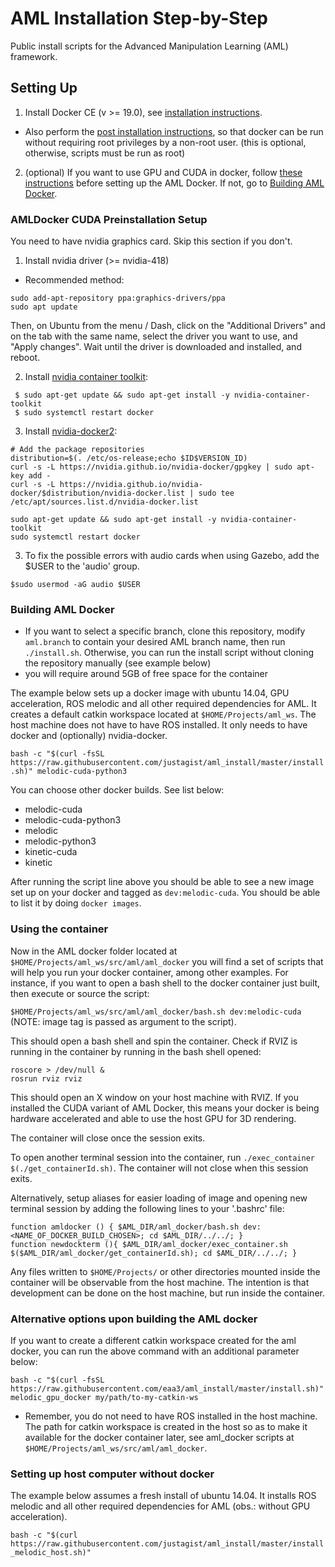 # AML Installation Step-by-Step
Public install scripts for the Advanced Manipulation Learning (AML) framework.

## Setting Up 

1. Install Docker CE (v >= 19.0), see [installation instructions](https://docs.docker.com/engine/installation/).

  * Also perform the [post installation instructions](https://docs.docker.com/engine/installation/linux/linux-postinstall/), so that docker can be run without requiring root privileges by a non-root user. (this is optional, otherwise, scripts must be run as root)

2. (optional) If you want to use GPU and CUDA in docker, follow [these instructions](#amldocker-cuda-preinstallation-setup) before setting up the AML Docker. If not, go to [Building AML Docker](#building-aml-docker).

### AMLDocker CUDA Preinstallation Setup

You need to have nvidia graphics card. Skip this section if you don't.

1) Install nvidia driver (>= nvidia-418)

  * Recommended method:

  ```
  sudo add-apt-repository ppa:graphics-drivers/ppa
  sudo apt update
  
  ```

  Then, on Ubuntu from the menu / Dash, click on the "Additional Drivers" and on the tab with the same name, select the driver you want to use, and "Apply changes". Wait until the driver is downloaded and installed, and reboot.



2) Install [nvidia container toolkit](https://github.com/NVIDIA/nvidia-docker):

```
 $ sudo apt-get update && sudo apt-get install -y nvidia-container-toolkit
 $ sudo systemctl restart docker
 ```

3) Install [nvidia-docker2](https://github.com/nvidia/nvidia-docker/wiki/Installation-(version-2.0)):

 ```
# Add the package repositories
distribution=$(. /etc/os-release;echo $ID$VERSION_ID)
curl -s -L https://nvidia.github.io/nvidia-docker/gpgkey | sudo apt-key add -
curl -s -L https://nvidia.github.io/nvidia-docker/$distribution/nvidia-docker.list | sudo tee /etc/apt/sources.list.d/nvidia-docker.list

sudo apt-get update && sudo apt-get install -y nvidia-container-toolkit
sudo systemctl restart docker

 ```

3) To fix the possible errors with audio cards when using Gazebo, add the $USER to the 'audio' group.

`$sudo usermod -aG audio $USER`

### Building AML Docker

  * If you want to select a specific branch, clone this repository, modify `aml.branch` to contain your desired AML branch name, then run `./install.sh`. Otherwise, you can run the install script without cloning the repository manually (see example below)
  * you will require around 5GB of free space for the container

The example below sets up a docker image with ubuntu 14.04, GPU acceleration, ROS melodic and all other required dependencies for AML. It creates a default catkin workspace located at `$HOME/Projects/aml_ws`. The host machine does not have to have ROS installed. It only needs to have docker and (optionally) nvidia-docker.

`bash -c "$(curl -fsSL https://raw.githubusercontent.com/justagist/aml_install/master/install.sh)" melodic-cuda-python3`

You can choose other docker builds. See list below:

  * melodic-cuda
  * melodic-cuda-python3
  * melodic
  * melodic-python3
  * kinetic-cuda
  * kinetic
  
After running the script line above you should be able to see a new image set up on your docker and tagged as `dev:melodic-cuda`. You should be able to list it by doing `docker images`. 


### Using the container

Now in the AML docker folder located at `$HOME/Projects/aml_ws/src/aml/aml_docker` you will find a set of scripts that will help you run your docker container, among other examples. For instance, if you want to open a bash shell to the docker container just built, then execute or source the script:

`$HOME/Projects/aml_ws/src/aml/aml_docker/bash.sh dev:melodic-cuda` 
(NOTE: image tag is passed as argument to the script).

This should open a bash shell and spin the container. Check if RVIZ is running in the container by running in the bash shell opened:

```
roscore > /dev/null &
rosrun rviz rviz
```

This should open an X window on your host machine with RVIZ. If you installed the CUDA variant of AML Docker, this means your docker is being hardware accelerated and able to use the host GPU for 3D rendering.

The container will close once the session exits.

To open another terminal session into the container, run `./exec_container $(./get_containerId.sh)`. The container will not close when this session exits.

Alternatively, setup aliases for easier loading of image and opening new terminal session by adding the following lines to your '.bashrc' file:

```
function amldocker () { $AML_DIR/aml_docker/bash.sh dev:<NAME_OF_DOCKER_BUILD_CHOSEN>; cd $AML_DIR/../../; }
function newdockterm (){ $AML_DIR/aml_docker/exec_container.sh $($AML_DIR/aml_docker/get_containerId.sh); cd $AML_DIR/../../; }
```

Any files written to `$HOME/Projects/` or other directories mounted inside the container will be observable from the host machine. The intention is that development can be done on the host machine, but run inside the container.


### Alternative options upon building the AML docker

If you want to create a different catkin workspace created for the aml docker, you can run the above command with an additional parameter below:

`bash -c "$(curl -fsSL https://raw.githubusercontent.com/eaa3/aml_install/master/install.sh)" melodic_gpu_docker my/path/to-my-catkin-ws`

  * Remember, you do not need to have ROS installed in the host machine. The path for catkin workspace is created in the host so as to make it available for the docker container later, see aml_docker scripts at `$HOME/Projects/aml_ws/src/aml/aml_docker`.

### Setting up host computer without docker

The example below assumes a fresh install of ubuntu 14.04. It installs ROS melodic and all other required dependencies for AML (obs.: without GPU acceleration).

`bash -c "$(curl https://raw.githubusercontent.com/justagist/aml_install/master/install_melodic_host.sh)"`
